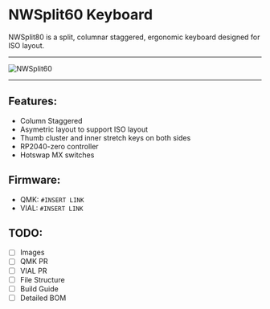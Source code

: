 # NWSplit60 Keyboard
NWSplit80 is a split, columnar staggered, ergonomic keyboard designed for ISO layout. 

------------------------------------------------

![NWSplit60](https://i.imgur.com/rzCsKMJ.jpeg)

------------------------------------------------

## Features: 
* Column Staggered
* Asymetric layout to support ISO layout
* Thumb cluster and inner stretch keys on both sides
* RP2040-zero controller
* Hotswap MX switches

## Firmware:
- QMK: `#INSERT LINK`
- VIAL:  `#INSERT LINK`

## TODO:
- [ ] Images
- [ ] QMK PR
- [ ] VIAL PR
- [ ] File Structure
- [ ] Build Guide
- [ ] Detailed BOM
